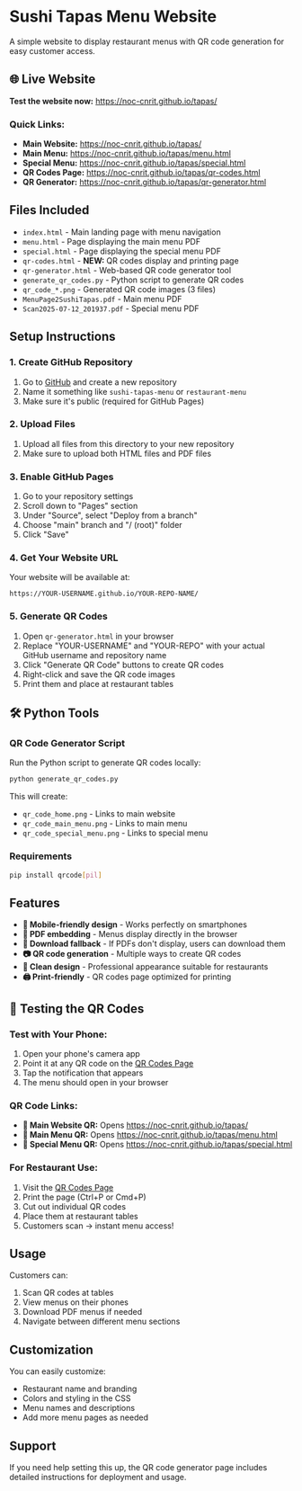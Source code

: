 # Sushi Tapas Menu Website

A simple website to display restaurant menus with QR code generation for easy customer access.

## 🌐 Live Website

**Test the website now:** https://noc-cnrit.github.io/tapas/

### Quick Links:
- **Main Website:** https://noc-cnrit.github.io/tapas/
- **Main Menu:** https://noc-cnrit.github.io/tapas/menu.html
- **Special Menu:** https://noc-cnrit.github.io/tapas/special.html
- **QR Codes Page:** https://noc-cnrit.github.io/tapas/qr-codes.html
- **QR Generator:** https://noc-cnrit.github.io/tapas/qr-generator.html

## Files Included

- `index.html` - Main landing page with menu navigation
- `menu.html` - Page displaying the main menu PDF
- `special.html` - Page displaying the special menu PDF
- `qr-codes.html` - **NEW:** QR codes display and printing page
- `qr-generator.html` - Web-based QR code generator tool
- `generate_qr_codes.py` - Python script to generate QR codes
- `qr_code_*.png` - Generated QR code images (3 files)
- `MenuPage2SushiTapas.pdf` - Main menu PDF
- `Scan2025-07-12_201937.pdf` - Special menu PDF

## Setup Instructions

### 1. Create GitHub Repository
1. Go to [GitHub](https://github.com) and create a new repository
2. Name it something like `sushi-tapas-menu` or `restaurant-menu`
3. Make sure it's public (required for GitHub Pages)

### 2. Upload Files
1. Upload all files from this directory to your new repository
2. Make sure to upload both HTML files and PDF files

### 3. Enable GitHub Pages
1. Go to your repository settings
2. Scroll down to "Pages" section
3. Under "Source", select "Deploy from a branch"
4. Choose "main" branch and "/ (root)" folder
5. Click "Save"

### 4. Get Your Website URL
Your website will be available at:
```
https://YOUR-USERNAME.github.io/YOUR-REPO-NAME/
```

### 5. Generate QR Codes
1. Open `qr-generator.html` in your browser
2. Replace "YOUR-USERNAME" and "YOUR-REPO" with your actual GitHub username and repository name
3. Click "Generate QR Code" buttons to create QR codes
4. Right-click and save the QR code images
5. Print them and place at restaurant tables

## 🛠️ Python Tools

### QR Code Generator Script
Run the Python script to generate QR codes locally:

```bash
python generate_qr_codes.py
```

This will create:
- `qr_code_home.png` - Links to main website
- `qr_code_main_menu.png` - Links to main menu
- `qr_code_special_menu.png` - Links to special menu

### Requirements
```bash
pip install qrcode[pil]
```

## Features

- **📱 Mobile-friendly design** - Works perfectly on smartphones
- **📄 PDF embedding** - Menus display directly in the browser
- **💾 Download fallback** - If PDFs don't display, users can download them
- **📷 QR code generation** - Multiple ways to create QR codes
- **🎨 Clean design** - Professional appearance suitable for restaurants
- **🖨️ Print-friendly** - QR codes page optimized for printing

## 📱 Testing the QR Codes

### Test with Your Phone:
1. Open your phone's camera app
2. Point it at any QR code on the [QR Codes Page](https://noc-cnrit.github.io/tapas/qr-codes.html)
3. Tap the notification that appears
4. The menu should open in your browser

### QR Code Links:
- **🍣 Main Website QR:** Opens https://noc-cnrit.github.io/tapas/
- **🍣 Main Menu QR:** Opens https://noc-cnrit.github.io/tapas/menu.html
- **🍤 Special Menu QR:** Opens https://noc-cnrit.github.io/tapas/special.html

### For Restaurant Use:
1. Visit the [QR Codes Page](https://noc-cnrit.github.io/tapas/qr-codes.html)
2. Print the page (Ctrl+P or Cmd+P)
3. Cut out individual QR codes
4. Place them at restaurant tables
5. Customers scan → instant menu access!

## Usage

Customers can:
1. Scan QR codes at tables
2. View menus on their phones
3. Download PDF menus if needed
4. Navigate between different menu sections

## Customization

You can easily customize:
- Restaurant name and branding
- Colors and styling in the CSS
- Menu names and descriptions
- Add more menu pages as needed

## Support

If you need help setting this up, the QR code generator page includes detailed instructions for deployment and usage.
